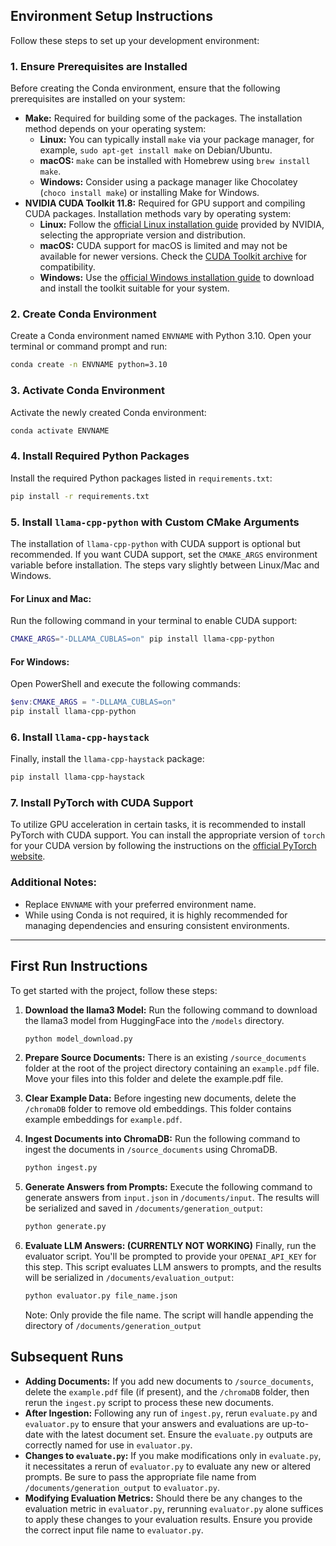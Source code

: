 ## Environment Setup Instructions

Follow these steps to set up your development environment:

### 1. Ensure Prerequisites are Installed

Before creating the Conda environment, ensure that the following prerequisites are installed on your system:

- **Make:** Required for building some of the packages. The installation method depends on your operating system:
  - **Linux:** You can typically install `make` via your package manager, for example, `sudo apt-get install make` on Debian/Ubuntu.
  - **macOS:** `make` can be installed with Homebrew using `brew install make`.
  - **Windows:** Consider using a package manager like Chocolatey (`choco install make`) or installing Make for Windows.
- **NVIDIA CUDA Toolkit 11.8:** Required for GPU support and compiling CUDA packages. Installation methods vary by operating system:
  - **Linux:** Follow the [official Linux installation guide](https://developer.nvidia.com/cuda-downloads?target_os=Linux) provided by NVIDIA, selecting the appropriate version and distribution.
  - **macOS:** CUDA support for macOS is limited and may not be available for newer versions. Check the [CUDA Toolkit archive](https://developer.nvidia.com/nvidia-cuda-toolkit-developer-tools-mac-hosts) for compatibility.
  - **Windows:** Use the [official Windows installation guide](https://developer.nvidia.com/cuda-downloads?target_os=Windows) to download and install the toolkit suitable for your system.

### 2. Create Conda Environment

Create a Conda environment named `ENVNAME` with Python 3.10. Open your terminal or command prompt and run:

```bash
conda create -n ENVNAME python=3.10
```

### 3. Activate Conda Environment

Activate the newly created Conda environment:

```bash
conda activate ENVNAME
```

### 4. Install Required Python Packages

Install the required Python packages listed in `requirements.txt`:

```bash
pip install -r requirements.txt
```

### 5. Install `llama-cpp-python` with Custom CMake Arguments

The installation of `llama-cpp-python` with CUDA support is optional but recommended. If you want CUDA support, set the `CMAKE_ARGS` environment variable before installation. The steps vary slightly between Linux/Mac and Windows.

#### For Linux and Mac:

Run the following command in your terminal to enable CUDA support:

```bash
CMAKE_ARGS="-DLLAMA_CUBLAS=on" pip install llama-cpp-python
```

#### For Windows:

Open PowerShell and execute the following commands:

```powershell
$env:CMAKE_ARGS = "-DLLAMA_CUBLAS=on"
pip install llama-cpp-python
```

### 6. Install `llama-cpp-haystack`

Finally, install the `llama-cpp-haystack` package:

```bash
pip install llama-cpp-haystack
```

### 7. Install PyTorch with CUDA Support

To utilize GPU acceleration in certain tasks, it is recommended to install PyTorch with CUDA support. You can install the appropriate version of `torch` for your CUDA version by following the instructions on the [official PyTorch website](https://pytorch.org/get-started/locally/).

### Additional Notes:

- Replace `ENVNAME` with your preferred environment name.
- While using Conda is not required, it is highly recommended for managing dependencies and ensuring consistent environments.

---

## First Run Instructions

To get started with the project, follow these steps:

1. **Download the llama3 Model:** Run the following command to download the llama3 model from HuggingFace into the `/models` directory.

   ```bash
   python model_download.py
   ```
2. **Prepare Source Documents:** There is an existing `/source_documents` folder at the root of the project directory containing an `example.pdf` file. Move your files into this folder and delete the example.pdf file.
3. **Clear Example Data:** Before ingesting new documents, delete the `/chromaDB` folder to remove old embeddings. This folder contains example embeddings for `example.pdf`.
4. **Ingest Documents into ChromaDB:** Run the following command to ingest the documents in `/source_documents` using ChromaDB.

   ```bash
   python ingest.py
   ```
5. **Generate Answers from Prompts:** Execute the following command to generate answers from `input.json` in `/documents/input`. The results will be serialized and saved in `/documents/generation_output`:

   ```bash
   python generate.py
   ```
6. **Evaluate LLM Answers: (CURRENTLY NOT WORKING)**
   Finally, run the evaluator script. You'll be prompted to provide your `OPENAI_API_KEY` for this step. This script evaluates LLM answers to prompts, and the results will be serialized in `/documents/evaluation_output`:

   ```bash
   python evaluator.py file_name.json
   ```
   Note: Only provide the file name. The script will handle appending the directory of `/documents/generation_output`

## Subsequent Runs


- **Adding Documents:** If you add new documents to `/source_documents`, delete the `example.pdf` file (if present), and the `/chromaDB` folder, then rerun the `ingest.py` script to process these new documents.
- **After Ingestion:** Following any run of `ingest.py`, rerun `evaluate.py` and `evaluator.py` to ensure that your answers and evaluations are up-to-date with the latest document set. Ensure the `evaluate.py` outputs are correctly named for use in `evaluator.py`.
- **Changes to `evaluate.py`:** If you make modifications only in `evaluate.py`, it necessitates a rerun of `evaluator.py` to evaluate any new or altered prompts. Be sure to pass the appropriate file name from `/documents/generation_output` to `evaluator.py`.
- **Modifying Evaluation Metrics:** Should there be any changes to the evaluation metric in `evaluator.py`, rerunning `evaluator.py` alone suffices to apply these changes to your evaluation results. Ensure you provide the correct input file name to `evaluator.py`.
